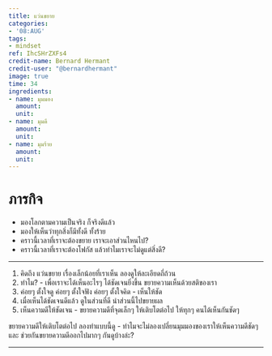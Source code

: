 ```yaml
---
title: แว่นขยาย
categories:
- '08:AUG'
tags:
- mindset
ref: IhcSHrZXFs4
credit-name: Bernard Hermant
credit-user: "@bernardhermant"
image: true
time: 34
ingredients:
- name: มุมมอง
  amount: 
  unit: 
- name: มุมดี
  amount: 
  unit: 
- name: มุมร้าย
  amount: 
  unit: 
---
```


# ภารกิจ
 - มองโลกตามความเป็นจริง ก็จริงดีแล้ว
 - มองให้เห็นว่าทุกสิ่งก็มีทั้งดี ทั้งร้าย
 - คราวนี้เวลาที่เราจะต้องขยาย เราจะเอาส่วนไหนไป?
 - คราวนี้เวลาที่เราจะต้องโฟกัส แล้วทำไมเราจะไม่ดูแต่สิ่งดี?

---

1. คิดถึง แว่นขยาย เรื่องเล็กน้อยที่เราเห็น ลองดูให้ละเอียดถี่ถ้วน
2. ทำไม? - เพื่อเราจะได้เห็นอะไรๆ ได้ชัดเจนยิ่งขึ้น ขยายความเห็นด้วยสติของเรา
3. ค่อยๆ ตั้งใจดู ค่อยๆ ตั้งใจฟัง ค่อยๆ ตั้งใจคิด - เห็นให้ชัด
4. เมื่อเห็นได้ชัดเจนดีแล้ว ดูในส่วนที่ดี นำส่วนนี้ไปขยายผล
5. เห็นความดีให้ชัดเจน - ขยายความดีที่จุดเล็กๆ ให้เติบโตต่อไป ให้ทุกๆ คนได้เห็นกันชัดๆ

ขยายความดีให้เติบโตต่อไป ลองทำแบบนี้ดู - ทำไมจะไม่ลองเปลี่ยนมุมมองของเราให้เห็นความดีชัดๆ และ ช่วยกันขยายความดีออกไปมากๆ กันดูบ้างล่ะ?

---
